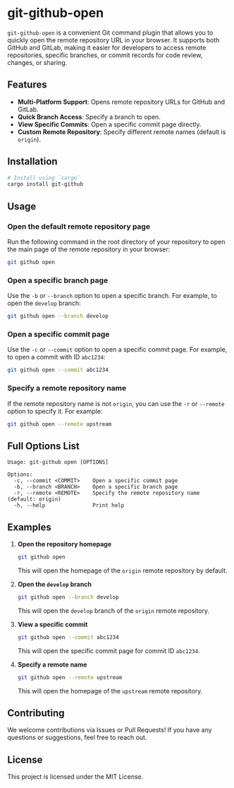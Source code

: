 # git-github-open

`git-github-open` is a convenient Git command plugin that allows you to quickly open the remote repository URL in your browser. It supports both GitHub and GitLab, making it easier for developers to access remote repositories, specific branches, or commit records for code review, changes, or sharing.

## Features
- **Multi-Platform Support**: Opens remote repository URLs for GitHub and GitLab.
- **Quick Branch Access**: Specify a branch to open.
- **View Specific Commits**: Open a specific commit page directly.
- **Custom Remote Repository**: Specify different remote names (default is `origin`).

## Installation

```bash
# Install using `cargo`
cargo install git-github
```

## Usage

### Open the default remote repository page
Run the following command in the root directory of your repository to open the main page of the remote repository in your browser:

```bash
git github open
```

### Open a specific branch page
Use the `-b` or `--branch` option to open a specific branch. For example, to open the `develop` branch:

```bash
git github open --branch develop
```

### Open a specific commit page
Use the `-c` or `--commit` option to open a specific commit page. For example, to open a commit with ID `abc1234`:

```bash
git github open --commit abc1234
```

### Specify a remote repository name
If the remote repository name is not `origin`, you can use the `-r` or `--remote` option to specify it. For example:

```bash
git github open --remote upstream
```

## Full Options List

```
Usage: git-github open [OPTIONS]

Options:
  -c, --commit <COMMIT>    Open a specific commit page
  -b, --branch <BRANCH>    Open a specific branch page
  -r, --remote <REMOTE>    Specify the remote repository name (default: origin)
  -h, --help               Print help
```

## Examples

1. **Open the repository homepage**
   ```bash
   git github open
   ```
   This will open the homepage of the `origin` remote repository by default.

2. **Open the `develop` branch**
   ```bash
   git github open --branch develop
   ```
   This will open the `develop` branch of the `origin` remote repository.

3. **View a specific commit**
   ```bash
   git github open --commit abc1234
   ```
   This will open the specific commit page for commit ID `abc1234`.

4. **Specify a remote name**
   ```bash
   git github open --remote upstream
   ```
   This will open the homepage of the `upstream` remote repository.

## Contributing
We welcome contributions via Issues or Pull Requests! If you have any questions or suggestions, feel free to reach out.

## License
This project is licensed under the MIT License.
